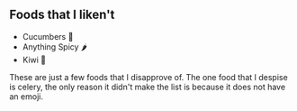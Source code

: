 ## Foods that I liken't

- Cucumbers :cucumber:
- Anything Spicy :hot_pepper:
- Kiwi :kiwi_fruit:

These are just a few foods that I disapprove of. The one food that I despise is celery, the only reason it didn't make the list is because it does not have an emoji. 
